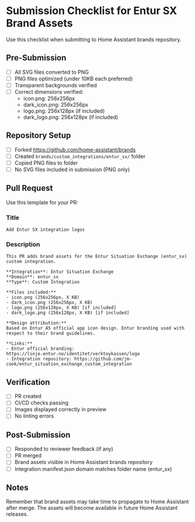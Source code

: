 # Submission Checklist for Entur SX Brand Assets

Use this checklist when submitting to Home Assistant brands repository.

## Pre-Submission

- [ ] All SVG files converted to PNG
- [ ] PNG files optimized (under 10KB each preferred)
- [ ] Transparent backgrounds verified
- [ ] Correct dimensions verified:
  - icon.png: 256x256px
  - dark_icon.png: 256x256px
  - logo.png: 256x128px (if included)
  - dark_logo.png: 256x128px (if included)

## Repository Setup

- [ ] Forked https://github.com/home-assistant/brands
- [ ] Created `brands/custom_integrations/entur_sx/` folder
- [ ] Copied PNG files to folder
- [ ] No SVG files included in submission (PNG only)

## Pull Request

Use this template for your PR:

### Title
```
Add Entur SX integration logos
```

### Description
```
This PR adds brand assets for the Entur Situation Exchange (entur_sx) custom integration.

**Integration**: Entur Situation Exchange
**Domain**: entur_sx
**Type**: Custom Integration

**Files included:**
- icon.png (256x256px, X KB)
- dark_icon.png (256x256px, X KB)
- logo.png (256x128px, X KB) [if included]
- dark_logo.png (256x128px, X KB) [if included]

**Design attribution:**
Based on Entur AS official app icon design. Entur branding used with respect to their brand guidelines.

**Links:**
- Entur official branding: https://linje.entur.no/identitet/verktoykassen/logo
- Integration repository: https://github.com/jm-cook/entur_situation_exchange_custom_integration
```

## Verification

- [ ] PR created
- [ ] CI/CD checks passing
- [ ] Images displayed correctly in preview
- [ ] No linting errors

## Post-Submission

- [ ] Responded to reviewer feedback (if any)
- [ ] PR merged
- [ ] Brand assets visible in Home Assistant brands repository
- [ ] Integration manifest.json domain matches folder name (entur_sx)

## Notes

Remember that brand assets may take time to propagate to Home Assistant after merge. The assets will become available in future Home Assistant releases.
